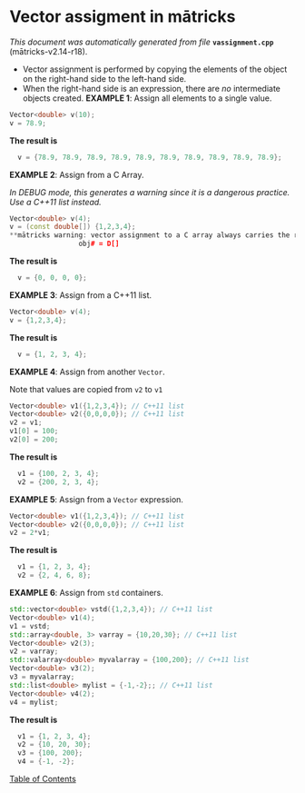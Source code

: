 
# Vector assigment in mātricks
_This document was automatically generated from file_ **`vassignment.cpp`** (mātricks-v2.14-r18).

* Vector assignment is performed by copying the elements of the object on the right-hand side to the left-hand side.
* When the right-hand side is an expression, there are _no_ intermediate objects created.
**EXAMPLE 1**: Assign all elements to a single value.
```C++
Vector<double> v(10);
v = 78.9;
```
**The result is**
```C++
  v = {78.9, 78.9, 78.9, 78.9, 78.9, 78.9, 78.9, 78.9, 78.9, 78.9}; 
```


**EXAMPLE 2**: Assign from a C Array.

_In DEBUG mode, this generates a warning since it is a dangerous practice. Use a C++11 list instead._
```C++
Vector<double> v(4);
v = (const double[]) {1,2,3,4};
**mātricks warning: vector assignment to a C array always carries the risk of out of bounds access. Use C++11 list assignment instead.
                 obj# = D[]
```
**The result is**
```C++
  v = {0, 0, 0, 0}; 
```

**EXAMPLE 3**: Assign from a C++11 list.
```C++
Vector<double> v(4);
v = {1,2,3,4};
```
**The result is**
```C++
  v = {1, 2, 3, 4}; 
```

**EXAMPLE 4**: Assign from another `Vector`.

Note that values are copied from `v2` to `v1`
```C++
Vector<double> v1({1,2,3,4}); // C++11 list
Vector<double> v2({0,0,0,0}); // C++11 list
v2 = v1;
v1[0] = 100;
v2[0] = 200;
```
**The result is**
```C++
  v1 = {100, 2, 3, 4}; 
  v2 = {200, 2, 3, 4}; 
```

**EXAMPLE 5**: Assign from a `Vector` expression.
```C++
Vector<double> v1({1,2,3,4}); // C++11 list
Vector<double> v2({0,0,0,0}); // C++11 list
v2 = 2*v1;
```
**The result is**
```C++
  v1 = {1, 2, 3, 4}; 
  v2 = {2, 4, 6, 8}; 
```

**EXAMPLE 6**: Assign from `std` containers.
```C++
std::vector<double> vstd({1,2,3,4}); // C++11 list
Vector<double> v1(4);
v1 = vstd;
std::array<double, 3> varray = {10,20,30}; // C++11 list
Vector<double> v2(3);
v2 = varray;
std::valarray<double> myvalarray = {100,200}; // C++11 list
Vector<double> v3(2);
v3 = myvalarray;
std::list<double> mylist = {-1,-2};; // C++11 list
Vector<double> v4(2);
v4 = mylist;
```
**The result is**
```C++
  v1 = {1, 2, 3, 4}; 
  v2 = {10, 20, 30}; 
  v3 = {100, 200}; 
  v4 = {-1, -2}; 
```


[Table of Contents](README.md)
